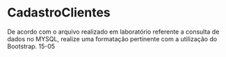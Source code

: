 # CadastroClientes
De acordo com o arquivo realizado em laboratório referente a consulta de dados no MYSQL, realize uma formatação pertinente com a utilização do Bootstrap. 15-05
